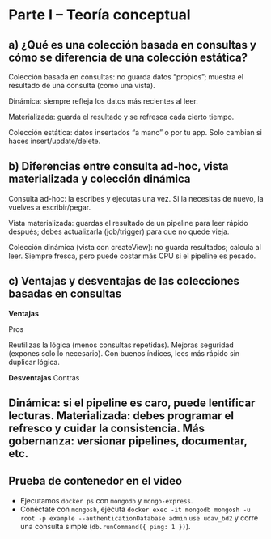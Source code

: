 # Parte I – Teoría conceptual

## a) ¿Qué es una colección basada en consultas y cómo se diferencia de una colección estática?
Colección basada en consultas: no guarda datos “propios”; muestra el resultado de una consulta (como una vista).

Dinámica: siempre refleja los datos más recientes al leer.

Materializada: guarda el resultado y se refresca cada cierto tiempo.

Colección estática: datos insertados “a mano” o por tu app. Solo cambian si haces insert/update/delete.

## b) Diferencias entre consulta ad‑hoc, vista materializada y colección dinámica
Consulta ad-hoc: la escribes y ejecutas una vez. Si la necesitas de nuevo, la vuelves a escribir/pegar.

Vista materializada: guardas el resultado de un pipeline para leer rápido después; debes actualizarla (job/trigger) para que no quede vieja.

Colección dinámica (vista con createView): no guarda resultados; calcula al leer. Siempre fresca, pero puede costar más CPU si el pipeline es pesado.

## c) Ventajas y desventajas de las colecciones basadas en consultas
**Ventajas**

Pros

Reutilizas la lógica (menos consultas repetidas).
Mejoras seguridad (expones solo lo necesario).
Con buenos índices, lees más rápido sin duplicar lógica.

**Desventajas**
Contras

Dinámica: si el pipeline es caro, puede lentificar lecturas.
Materializada: debes programar el refresco y cuidar la consistencia.
Más gobernanza: versionar pipelines, documentar, etc.
---

## Prueba de contenedor en el video
- Ejecutamos `docker ps` con `mongodb` y `mongo-express`.
- Conéctate con `mongosh`, ejecuta `docker exec -it mongodb mongosh -u root -p example --authenticationDatabase admin` `use udav_bd2` y corre una consulta simple (`db.runCommand({ ping: 1 })`).

